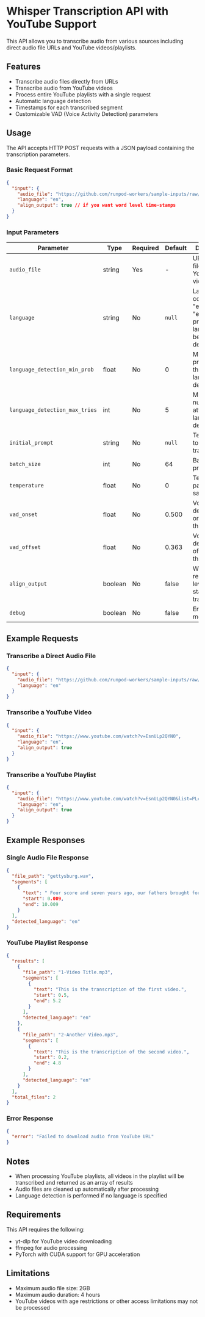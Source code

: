 # Whisper Transcription API with YouTube Support

This API allows you to transcribe audio from various sources including direct audio file URLs and YouTube videos/playlists.

## Features

- Transcribe audio files directly from URLs
- Transcribe audio from YouTube videos
- Process entire YouTube playlists with a single request
- Automatic language detection
- Timestamps for each transcribed segment
- Customizable VAD (Voice Activity Detection) parameters

## Usage

The API accepts HTTP POST requests with a JSON payload containing the transcription parameters.

### Basic Request Format

```json
{
  "input": {
    "audio_file": "https://github.com/runpod-workers/sample-inputs/raw/main/audio/gettysburg.wav",
    "language": "en",
    "align_output": true // if you want word level time-stamps
  }
}
```

### Input Parameters

| Parameter | Type | Required | Default | Description |
|-----------|------|----------|---------|-------------|
| `audio_file` | string | Yes | - | URL to audio file or YouTube video/playlist |
| `language` | string | No | `null` | Language code (e.g., "en", "fr", "es"). If not provided, language will be auto-detected |
| `language_detection_min_prob` | float | No | 0 | Minimum probability threshold for language detection |
| `language_detection_max_tries` | int | No | 5 | Maximum number of attempts for language detection |
| `initial_prompt` | string | No | `null` | Text prompt to guide the transcription |
| `batch_size` | int | No | 64 | Batch size for processing |
| `temperature` | float | No | 0 | Temperature parameter for sampling |
| `vad_onset` | float | No | 0.500 | Voice activity detection onset threshold |
| `vad_offset` | float | No | 0.363 | Voice activity detection offset threshold |
| `align_output` | boolean | No | false | Whether to return word-level time-stamp transcriptions |
| `debug` | boolean | No | false | Enable debug mode |

## Example Requests

### Transcribe a Direct Audio File

```json
{
  "input": {
    "audio_file": "https://github.com/runpod-workers/sample-inputs/raw/main/audio/gettysburg.wav",
    "language": "en"
  }
}
```

### Transcribe a YouTube Video

```json
{
  "input": {
    "audio_file": "https://www.youtube.com/watch?v=EsnULp2QYN0",
    "language": "en",
    "align_output": true
  }
}
```

### Transcribe a YouTube Playlist

```json
{
  "input": {
    "audio_file": "https://www.youtube.com/watch?v=EsnULp2QYN0&list=PLcMKRQM66creks1bUhOQqHuw0JaIfIztB",
    "language": "en",
    "align_output": true
  }
}
```

## Example Responses

### Single Audio File Response

```json
{
  "file_path": "gettysburg.wav",
  "segments": [
    {
      "text": " Four score and seven years ago, our fathers brought forth on this continent a new nation, conceived in liberty and dedicated to the proposition that all men are created equal.",
      "start": 0.009,
      "end": 10.009
    }
  ],
  "detected_language": "en"
}
```

### YouTube Playlist Response

```json
{
  "results": [
    {
      "file_path": "1-Video Title.mp3",
      "segments": [
        {
          "text": "This is the transcription of the first video.",
          "start": 0.5,
          "end": 5.2
        }
      ],
      "detected_language": "en"
    },
    {
      "file_path": "2-Another Video.mp3",
      "segments": [
        {
          "text": "This is the transcription of the second video.",
          "start": 0.2,
          "end": 4.8
        }
      ],
      "detected_language": "en"
    }
  ],
  "total_files": 2
}
```

### Error Response

```json
{
  "error": "Failed to download audio from YouTube URL"
}
```

## Notes

- When processing YouTube playlists, all videos in the playlist will be transcribed and returned as an array of results
- Audio files are cleaned up automatically after processing
- Language detection is performed if no language is specified

## Requirements

This API requires the following:
- yt-dlp for YouTube video downloading
- ffmpeg for audio processing
- PyTorch with CUDA support for GPU acceleration

## Limitations

- Maximum audio file size: 2GB
- Maximum audio duration: 4 hours
- YouTube videos with age restrictions or other access limitations may not be processed
